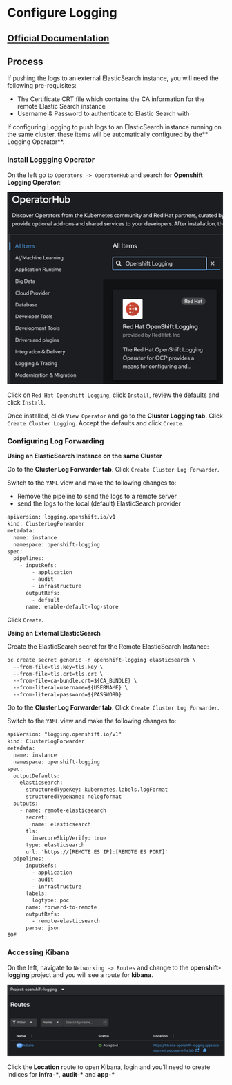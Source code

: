 # Configure Logging

## [Official Documentation](https://docs.openshift.com/container-platform/4.14/logging/cluster-logging-deploying.html)

## Process

If pushing the logs to an external ElasticSearch instance, you will need the following pre-requisites:

- The Certificate CRT file which contains the CA information for the remote Elastic Search instance
- Username & Password to authenticate to Elastic Search with

If configuring Logging to push logs to an ElasticSearch instance running on the same cluster, these items will be automatically configured by the** Logging Operator**.

### Install Loggging Operator

On the left go to `Operators -> OperatorHub` and search for **Openshift Logging Operator**:

<img src="/images/logging_image_1.png" alt="drawing" width="500"/>

Click on `Red Hat Openshift Logging`, click `Install`, review the defaults and click `Install`.

Once installed, click `View Operator` and go to the **Cluster Logging tab**. Click `Create Cluster Logging`.
Accept the defaults and click `Create`.

### Configuring Log Forwarding

**Using an ElasticSearch Instance on the same Cluster**

Go to the **Cluster Log Forwarder tab**. Click `Create Cluster Log Forwarder`.

Switch to the ``YAML`` view and make the following changes to:

- Remove the pipeline to send the logs to a remote server
- send the logs to the local (default) ElasticSearch provider

```
apiVersion: logging.openshift.io/v1
kind: ClusterLogForwarder
metadata:
  name: instance
  namespace: openshift-logging
spec:
  pipelines:
    - inputRefs:
        - application
        - audit
        - infrastructure
      outputRefs:
        - default
      name: enable-default-log-store
```
Click `Create`.

**Using an External ElasticSearch**

Create the ElasticSearch secret for the Remote ElasticSearch Instance:

```
oc create secret generic -n openshift-logging elasticsearch \
  --from-file=tls.key=tls.key \
  --from-file=tls.crt=tls.crt \
  --from-file=ca-bundle.crt=${CA_BUNDLE} \
  --from-literal=username=${USERNAME} \
  --from-literal=password=${PASSWORD}
```

Go to the **Cluster Log Forwarder tab**. Click `Create Cluster Log Forwarder`.

Switch to the ``YAML`` view and make the following changes to:

```
apiVersion: "logging.openshift.io/v1"
kind: ClusterLogForwarder
metadata:
  name: instance
  namespace: openshift-logging
spec:
  outputDefaults:
    elasticsearch:
      structuredTypeKey: kubernetes.labels.logFormat
      structuredTypeName: nologformat
  outputs:
    - name: remote-elasticsearch
      secret:
        name: elasticsearch
      tls:
        insecureSkipVerify: true
      type: elasticsearch
      url: 'https://[REMOTE ES IP]:[REMOTE ES PORT]'
  pipelines:
    - inputRefs:
        - application
        - audit
        - infrastructure
      labels:
        logtype: poc
      name: forward-to-remote
      outputRefs:
        - remote-elasticsearch
      parse: json
EOF

```

### Accessing Kibana

On the left, navigate to `Networking -> Routes` and change to the **openshift-logging** project and you will see a route for **kibana**.

<img src="/images/logging_image_2.png" alt="drawing" width="600"/>

Click the **Location** route to open Kibana, login and you’ll need to create indices for **infra-\***, **audit-\*** and **app-\***